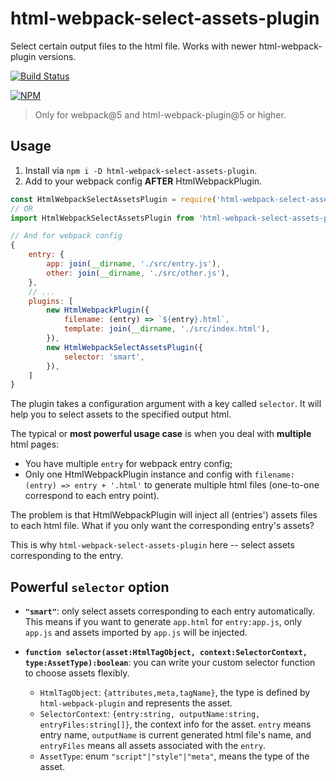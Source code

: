 # html-webpack-select-assets-plugin
Select certain output files to the html file. Works with newer html-webpack-plugin versions.

[![Build Status](https://travis-ci.com/creeperyang/html-webpack-select-assets-plugin.svg?branch=main)](https://travis-ci.com/creeperyang/html-webpack-select-assets-plugin)

[![NPM](https://nodei.co/npm/html-webpack-select-assets-plugin.png)](https://nodei.co/npm/html-webpack-select-assets-plugin/)

> Only for webpack@5 and html-webpack-plugin@5 or higher.
## Usage

1. Install via `npm i -D html-webpack-select-assets-plugin`.
1. Add to your webpack config **AFTER** HtmlWebpackPlugin.

```js
const HtmlWebpackSelectAssetsPlugin = require('html-webpack-select-assets-plugin');
// OR
import HtmlWebpackSelectAssetsPlugin from 'html-webpack-select-assets-plugin';

// And for webpack config
{
    entry: {
        app: join(__dirname, './src/entry.js'),
        other: join(__dirname, './src/other.js'),
    },
    // ...
    plugins: [
        new HtmlWebpackPlugin({
            filename: (entry) => `${entry}.html`,
            template: join(__dirname, './src/index.html'),
        }),
        new HtmlWebpackSelectAssetsPlugin({
            selector: 'smart',
        }),
    ]
}
```

The plugin takes a configuration argument with a key called `selector`. It will help you to select assets to the specified output html.

The typical or **most powerful usage case** is when you deal with **multiple** html pages:

- You have multiple `entry` for webpack entry config;
- Only one HtmlWebpackPlugin instance and config with `filename: (entry) => entry + '.html'` to generate multiple html files (one-to-one correspond to each entry point).

The problem is that HtmlWebpackPlugin will inject all (entries') assets files to each html file. What if you only want the corresponding entry's assets? 

This is why `html-webpack-select-assets-plugin` here -- select assets corresponding to the entry.

## Powerful `selector` option

- **`"smart"`**: only select assets corresponding to each entry automatically. This means if you want to generate `app.html` for `entry:app.js`, only `app.js` and assets imported by `app.js` will be injected.

- **`function selector(asset:HtmlTagObject, context:SelectorContext, type:AssetType):boolean`**: you can write your custom selector function to choose assets flexibly. 

    - `HtmlTagObject`: `{attributes,meta,tagName}`, the type is defined by `html-webpack-plugin` and represents the asset.
    - `SelectorContext`: `{entry:string, outputName:string, entryFiles:string[]}`, the context info for the asset. `entry` means entry name, `outputName` is current generated html file's name, and `entryFiles` means all assets associated with the `entry`.
    - `AssetType`: enum `"script"|"style"|"meta"`, means the type of the asset.

